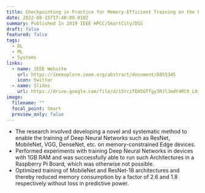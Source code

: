 ```yaml
---
title: Checkpointing in Practice for Memory-Efficient Training on the Edge
date: 2022-08-15T17:40:09.010Z
summary: Published In 2019 IEEE HPCC/SmartCity/DSS
draft: false
featured: false
tags:
  - DL
  - ML
  - Systems
links:
  - name: IEEE Website
    url: https://ieeexplore.ieee.org/abstract/document/8855345
    icon: twitter
  - name: Slides
    url: https://drive.google.com/file/d/15YciTEH3GTfgy3RJlJmdY4RC0_L0jDIt/view?usp=sharing
image:
  filename: ""
  focal_point: Smart
  preview_only: false
---
```

* The research involved developing a novel and systematic method to enable the training of Deep Neural Networks such as ResNet, MobileNet, VGG, DenseNet, etc. on memory-constrained Edge devices.
* Performed experiments with training Deep Neural Networks in devices with 1GB RAM and was successfully able to run such Architectures in a Raspberry Pi Board, which was otherwise not possible.
* Optimized training of MobileNet and ResNet-18 architectures and thereby reduced memory consumption by a factor of 2.6 and 1.8 respectively without loss in predictive power.